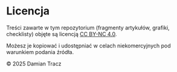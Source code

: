 # Licencja

Treści zawarte w tym repozytorium (fragmenty artykułów, grafiki, checklisty) objęte są licencją [CC BY-NC 4.0](https://creativecommons.org/licenses/by-nc/4.0/).

Możesz je kopiować i udostępniać w celach niekomercyjnych pod warunkiem podania źródła.

© 2025 Damian Tracz
